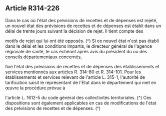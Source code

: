 ## Article R314-226

Dans le cas où l'état des prévisions de recettes et de dépenses est rejeté, un nouvel état des prévisions de
recettes et de dépenses est établi dans un délai de trente jours suivant la décision de rejet. Il tient compte des

motifs de rejet qui lui ont été opposés. (^)
Si ce nouvel état n'est pas établi dans le délai et les conditions impartis, le directeur général de l'agence
régionale de santé, le cas échéant après avis du président du ou des conseils départementaux concernés,


fixe l'état des prévisions de recettes et de dépenses des établissements et services mentionnés aux articles
R. 314-80 et R. 314-101. Pour les établissements et services relevant de l'article L. 315-1, l'autorité de
tarification saisit le représentant de l'Etat dans le département qui met en œuvre la procédure prévue à

l'article L. 1612-5 du code général des collectivités territoriales. (^)
Ces dispositions sont également applicables en cas de modifications de l'état des prévisions de recettes et de
dépenses. (^)

